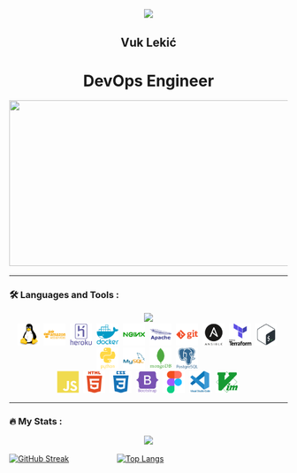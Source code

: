 <div id="header" align="center">
  <img src="https://media.giphy.com/media/jdPMeyv9rn0hZHh8n9/giphy.gif" width="100"/>
</div>
<h2 align="center">
  Vuk Lekić
</h2>
<h1 align="center">
  DevOps Engineer
</h1>
<div align="center">
  <img src="https://c.tenor.com/qJ5evVs-_uUAAAAC/coding.gif" width="600" height="300"/>
</div>

---

### :hammer_and_wrench: Languages and Tools :
<div id="header" align="center">
  <img src="https://media.giphy.com/media/UoLt6Tm8wlSnWGfSFs/giphy.gif" width="100"/>
</div>
<div align="center">
  <img src="https://github.com/devicons/devicon/blob/master/icons/linux/linux-original.svg" title="linux" alt="linux" width="40" height="40"/>&nbsp;
  <img src="https://github.com/devicons/devicon/blob/master/icons/amazonwebservices/amazonwebservices-plain-wordmark.svg" title="aws" alt="aws" width="40" height="40"/>&nbsp;
  <img src="https://github.com/devicons/devicon/blob/master/icons/heroku/heroku-original-wordmark.svg" title="heroku" alt="heroku" width="40" height="40"/>&nbsp;
  <img src="https://github.com/devicons/devicon/blob/master/icons/docker/docker-plain-wordmark.svg" title="docker" alt="docker" width="40" height="40"/>&nbsp;
  <img src="https://github.com/devicons/devicon/blob/master/icons/nginx/nginx-original.svg" title="nginx" alt="nginx" width="40" height="40"/>&nbsp;
  <img src="https://github.com/devicons/devicon/blob/master/icons/apache/apache-line-wordmark.svg" title="apache" alt="apache" width="40" height="40"/>&nbsp;
  <img src="https://github.com/devicons/devicon/blob/master/icons/git/git-plain-wordmark.svg" title="git" alt="git" width="40" height="40"/>&nbsp;
  <img src="https://github.com/devicons/devicon/blob/master/icons/ansible/ansible-original-wordmark.svg" title="ansible" alt="ansible" width="40" height="40"/>&nbsp;
  <img src="https://github.com/devicons/devicon/blob/master/icons/terraform/terraform-original-wordmark.svg" title="terraform" alt="terraform" width="40" height="40"/>&nbsp;
  <img src="https://github.com/devicons/devicon/blob/master/icons/bash/bash-original.svg" title="bash" alt="bash" width="40" height="40"/>&nbsp;
  <img src="https://github.com/devicons/devicon/blob/master/icons/python/python-plain-wordmark.svg" title="python" alt="python" width="40" height="40"/>&nbsp;
  <img src="https://github.com/devicons/devicon/blob/master/icons/mysql/mysql-original-wordmark.svg" title="mysql" alt="mysql" width="40" height="40"/>&nbsp;
  <img src="https://github.com/devicons/devicon/blob/master/icons/mongodb/mongodb-plain-wordmark.svg" title="mongodb" alt="mongodb" width="40" height="40"/>&nbsp;
  <img src="https://github.com/devicons/devicon/blob/master/icons/postgresql/postgresql-plain-wordmark.svg" title="postgresql" alt="postgresql" width="40" height="40"/>&nbsp;
</div>

<div align="center">
    <img src="https://github.com/devicons/devicon/blob/master/icons/javascript/javascript-plain.svg" title="javascript" alt="javascript" width="40" height="40"/>&nbsp;
  <img src="https://github.com/devicons/devicon/blob/master/icons/html5/html5-plain-wordmark.svg" title="html5" alt="html5" width="40" height="40"/>&nbsp;
  <img src="https://github.com/devicons/devicon/blob/master/icons/css3/css3-plain-wordmark.svg" title="css3" alt="css3" width="40" height="40"/>&nbsp;
  <img src="https://github.com/devicons/devicon/blob/master/icons/bootstrap/bootstrap-plain-wordmark.svg" title="bootstrap" alt="bootstrap" width="40" height="40"/>&nbsp;
  <img src="https://github.com/devicons/devicon/blob/master/icons/figma/figma-original.svg" title="figma" alt="figma" width="40" height="40"/>&nbsp;
  <img src="https://github.com/devicons/devicon/blob/master/icons/vscode/vscode-original-wordmark.svg" title="vscode" alt="vscode" width="40" height="40"/>&nbsp;
  <img src="https://github.com/devicons/devicon/blob/master/icons/vim/vim-plain.svg" title="vim" alt="vim" width="40" height="40"/>&nbsp;
</div>

---
### :fire: My Stats :
<div id="header" align="center">
  <img src="https://media.giphy.com/media/XxmK7dzlBRAYbMsRe8/giphy.gif" width="100"/>
</div>

[![GitHub Streak](http://github-readme-streak-stats.herokuapp.com?user=vukilis&theme=ayu-mirage&hide_border=true&date_format=j%20M%5B%20Y%5D&ring=DD601D&currStreakNum=C11BDD&stroke=864A8272&sideNums=C11BDD&currStreakLabel=DDB617&sideLabels=DDB617&fire=DDB617&dates=17CFDD&background=FFE9E900)](https://git.io/streak-stats)
                     [![Top Langs](https://github-readme-stats.vercel.app/api/top-langs/?username=vukilis&layout=compact&hide_border=true&bg_color=FFE9E900&title_color=C11BDD)](https://github.com/anuraghazra/github-readme-stats)
